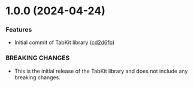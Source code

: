 # 1.0.0 (2024-04-24)


### Features

* Initial commit of TabKit library ([cd2d6fb](https://github.com/xosnrdev/tabkit/commit/cd2d6fb8f06397c5368d92e184a5c9c356c3fa40))


### BREAKING CHANGES

* This is the initial release of the TabKit library and does not include any breaking changes.



